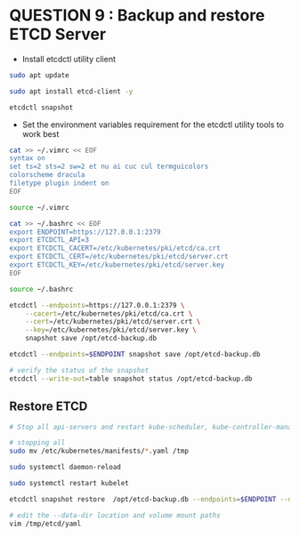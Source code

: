 # QUESTION 9 : Backup and restore ETCD Server

- Install etcdctl utility client 

```bash
sudo apt update

sudo apt install etcd-client -y

etcdctl snapshot
```

- Set the environment variables requirement for the etcdctl utility tools to work best

```bash
cat >> ~/.vimrc << EOF
syntax on
set ts=2 sts=2 sw=2 et nu ai cuc cul termguicolors
colorscheme dracula
filetype plugin indent on
EOF

source ~/.vimrc

cat >> ~/.bashrc << EOF
export ENDPOINT=https://127.0.0.1:2379
export ETCDCTL_API=3
export ETCDCTL_CACERT=/etc/kubernetes/pki/etcd/ca.crt
export ETCDCTL_CERT=/etc/kubernetes/pki/etcd/server.crt
export ETCDCTL_KEY=/etc/kubernetes/pki/etcd/server.key
EOF

source ~/.bashrc
```

```bash
etcdctl --endpoints=https://127.0.0.1:2379 \
    --cacert=/etc/kubernetes/pki/etcd/ca.crt \
    --cert=/etc/kubernetes/pki/etcd/server.crt \
    --key=/etc/kubernetes/pki/etcd/server.key \
    snapshot save /opt/etcd-backup.db

etcdctl --endpoints=$ENDPOINT snapshot save /opt/etcd-backup.db

# verify the status of the snapshot
etcdctl --write-out=table snapshot status /opt/etcd-backup.db

```

## Restore ETCD

```bash
# Stop all api-servers and restart kube-scheduler, kube-controller-manager, kubelet instances 

# stopping all 
sudo mv /etc/kubernetes/manifests/*.yaml /tmp

sudo systemctl daemon-reload

sudo systemctl restart kubelet
```

```bash
etcdctl snapshot restore  /opt/etcd-backup.db --endpoints=$ENDPOINT --data-dir=/var/lib/etcd-restore-from-backup
```

```bash
# edit the --data-dir location and volume mount paths
vim /tmp/etcd/yaml

```

